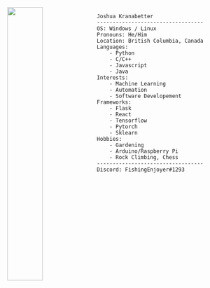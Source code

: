 <picture>
  <source width=40% align="left" srcset="ganart2.png" media="(prefers-color-scheme: dark)">
  <img width=40% align="left" src="ganart2.png">
</picture>

```
Joshua Kranabetter
----------------------------------
OS: Windows / Linux
Pronouns: He/Him
Location: British Columbia, Canada
Languages: 
    - Python
    - C/C++
    - Javascript
    - Java
Interests:
    - Machine Learning
    - Automation
    - Software Developement
Frameworks:
    - Flask
    - React
    - Tensorflow
    - Pytorch
    - Sklearn
Hobbies: 
    - Gardening
    - Arduino/Raspberry Pi
    - Rock Climbing, Chess
----------------------------------
Discord: FishingEnjoyer#1293
```
